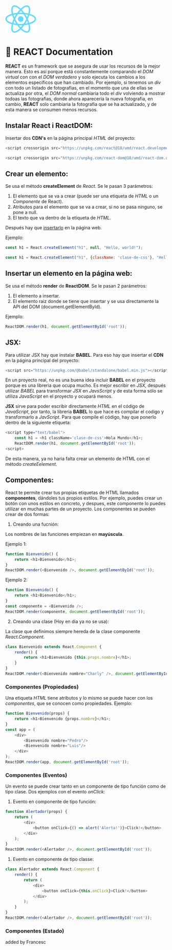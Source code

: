 ![React Logo](/images/react_logo.png)
# :blue_book: REACT Documentation

**REACT** es un framework que se asegura de usar los recursos de la mejor manera. Esto es así porque
está constantemente comparando el *DOM virtual* con con el *DOM verdadero* y solo ejecuta los cambios
a los elementos específicos que han cambiado.
Por ejemplo, si tenemos un *div* con todo un listado de fotografias, en el momento que una de ellas
se actualiza por otra, el *DOM normal* cambiaria todo el *div* volviendo a mostrar todoas las fotografias,
donde ahora apareceria la nueva fotografia, en cambio, **REACT** solo cambiaria la fotografia que se
ha actualizado, y de esta manera se consumen menos recursos.

## Instalar React i ReactDOM:
Insertar dos **CDN's** en la página principal *HTML* del proyecto:

```javascript
<script crossorigin src="https://unpkg.com/react@18/umd/react.development.js"></script>
```

```javascript
<script crossorigin src="https://unpkg.com/react-dom@18/umd/react-dom.development.js"></script>
```

## Crear un elemento:
Se usa el método **createElement** de *React*. Se le pasan 3 parámetros:
1. El elemento que se va a crear (puede ser una etiqueta de *HTML* o un *Componente* de React).
2. Atributos para el elemento que se va a crear, si no se pasa ninguno, se pone a null.
3. El texto que va dentro de la etiqueta de *HTML*.

Después hay que [insertarlo](#insertar-un-elemento-en-la-página-web) en la página web.

Ejemplo:

```javascript
const h1 = React.createElement("h1", null, "Hello, world!");
```

```javascript
const h1 = React.createElement("h1", {className: 'clase-de-css'}, "Hello, world2!");
```
## Insertar un elemento en la página web:
Se usa el método **render** de **ReactDOM**. Se le pasan 2 parámetros:
1. El elemento a insertar.
2. El elemento raiz donde se tiene que insertar y se usa directamente la API del DOM (document.getElementById).

Ejemplo:

```javascript
ReactDOM.render(h1, document.getElementById('root'));
```
## JSX:
Para utilizar JSX hay que instalar **BABEL**. Para eso hay que insertar el **CDN** en la página principal del proyecto:

```javascript
<script src="https://unpkg.com/@babel/standalone/babel.min.js"></script>
```

En un proyecto real, no es una buena idea incluir **BABEL** en el proyecto porque es una libreria que ocupa mucho. Es mejor escribir en *JSX*, después utilizar *BABEL* para transformar *JSX* en *JavsScript* y de esta forma sólo se utiliza *JavaScript* en el proyecto y ocupará menos.

**JSX** sirve para poder escribir directamente *HTML* en el código de *JavaScript*, por tanto, la libreria **BABEL** lo que hace es compilar el codigo y transformarlo a *JavScript*. Para que compile el código, hay que ponerlo dentro de la siguiente etiqueta:

```javascript
<script type="text/babel">
    const h1 = <h1 className='clase-de-css'>Hola Mundo</h1>;
    ReactDOM.render(h1, document.getElementById('root'));
<script>
```
De esta manera, ya no haria falta crear un elemento de HTML con el método *createEelement*.
## Componentes:
React te permite crear tus propias etiquetas de HTML llamados **componentes**, dándoles tus propios estilos. Por ejemplo, puedes crear un botón con unos estilos en concreto, y despues, este componente lo puedes utilizar en muchas partes de un proyecto.
Los componentes se pueden crear de dos formas:
1. Creando una fucnión:

Los nombres de las funciones empiezan en **mayúscula**.

Ejemplo 1:
```javascript
function Bienvenido() {
    return <h1>Bienvenido</h1>;
}
ReactDOM.render(<Bienvenido />, document.getElementById('root'));
```
Ejemplo 2:
```javascript
function Bienvenido() {
    return <h1>Bienvenido</h1>;
}
const componente = <Bienvenido />;
ReactDOM.render(componente, document.getElementById('root'));
```
2. Creando una clase (Hoy en dia ya no se usa):

La clase que definimos siempre hereda de la clase componente *React.Component*.
```javascript
class Bienvenido extends React.Component {
    render() {
        return <h1>Bienvenido {this.props.nombre}</h1>;
    }
}
ReactDOM.render(<Bienvenido nombre="Charly" />, document.getElementById('root'));
```

### Componentes (Propiedades)
Una etiqueta *HTML* tiene atributos y lo mismo se puede hacer con los *componentes*, que se conocen como propiedades.
Ejemplo:
```javascript
function Bienvenido(props) {
    return <h1>Bienvenido {props.nombre}</h1>;
}
const app = (
    <div>
        <Bienvenido nombre="Pedro"/>
        <Bienvenido nombre="Luis"/>
    </div>
);
ReactDOM.render(app, document.getElementById('root'));
```
### Componentes (Eventos)
Un evento se puede crear tanto en un componente de tipo función como de tipo clase. Dos ejemplos con el evento *onClick*:
1. Evento en componente de tipo función:
```javascript
function Alertador(props) {
    return (
        <div>
            <button onClick={() => alert('Alerta!')}>Click!</button>
        </div>
    );
}
ReactDOM.render(<Alertador />, document.getElementById('root'));
```
1. Evento en componente de tipo classe:
```javascript
class Alertador extends React.Component {
    render() {
        return (
            <div>
                <button onClick={this.onClick}>Click!</button>
            </div>
        );
    }
}
ReactDOM.render(<Alertador />, document.getElementById('root'));
```
### Componentes (Estado)

added by Francesc
